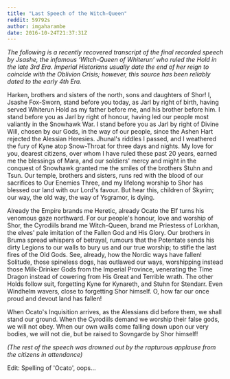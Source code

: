 ```yaml
---
title: "Last Speech of the Witch-Queen"
reddit: 59792s
author: imgaharambe
date: 2016-10-24T21:37:31Z
---
```


*The following is a recently recovered transcript of the final recorded speech by Jsashe, the infamous ‘Witch-Queen of Whiterun’ who ruled the Hold in the late 3rd Era. Imperial Historians usually date the end of her reign to coincide with the Oblivion Crisis; however, this source has been reliably dated to the early 4th Era.*

Harken, brothers and sisters of the north, sons and daughters of Shor! I, Jsashe Fox-Sworn, stand before you today, as Jarl by right of birth, having served Whiterun Hold as my father before me, and his brother before him. I stand before you as Jarl by right of honour, having led our people most valiantly in the Snowhawk War. I stand before you as Jarl by right of Divine Will, chosen by our Gods, in the way of our people, since the Ashen Hart rejected the Alessian Heresies. Jhunal's riddles I passed, and I weathered the fury of Kyne atop Snow-Throat for three days and nights. My love for you, dearest citizens, over whom I have ruled these past 20 years, earned me the blessings of Mara, and our soldiers' mercy and might in the conquest of Snowhawk granted me the smiles of the brothers Stuhn and Tsun. Our temple, brothers and sisters, runs red with the blood of our sacrifices to Our Enemies Three, and my lifelong worship to Shor has blessed our land with our Lord's favour. But hear this, children of Skyrim; our way, the old way, the way of Ysgramor, is dying.

Already the Empire brands me Heretic, already Ocato the Elf turns his venomous gaze northward. For our people's honour, love and worship of Shor, the Cyrodiils brand me Witch-Queen, brand me Priestess of Lorkhan, the elves' pale imitation of the Fallen God and His Glory. Our brothers in Bruma spread whispers of betrayal, rumours that the Potentate sends his dirty Legions to our walls to bury us and our true worship; to stifle the last fires of the Old Gods. See, already, how the Nordic ways have fallen! Solitude, those spineless dogs, has outlawed our ways, worshipping instead those Milk-Drinker Gods from the Imperial Province, venerating the Time Dragon instead of cowering from His Great and Terrible wrath. The other Holds follow suit, forgetting Kyne for Kynareth, and Stuhn for Stendarr. Even Windhelm wavers, close to forgetting Shor himself. O, how far our once proud and devout land has fallen!

When Ocato's Inquisition arrives, as the Alessians did before them, we shall stand our ground. When the Cyrodiils demand we worship their false gods, we will not obey. When our own walls come falling down upon our very bodies, we will not die, but be raised to Sovngarde by Shor himself!

 *(The rest of the speech was drowned out by the rapturous applause from the citizens in attendance)*

Edit: Spelling of 'Ocato', oops...
